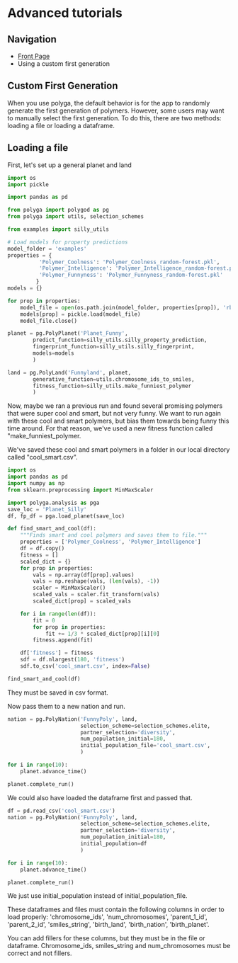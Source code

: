 # Advanced tutorials
## Navigation
- [Front Page](../../README.md)
- Using a custom first generation

## Custom First Generation
When you use polyga, the default behavior is for the app to randomly generate
the first generation of polymers. However, some users may want to manually
select the first generation. To do this, there are two methods: loading a 
file or loading a dataframe.

## Loading a file
First, let's set up a general planet and land


```Python
import os
import pickle

import pandas as pd

from polyga import polygod as pg
from polyga import utils, selection_schemes

from examples import silly_utils

# Load models for property predictions
model_folder = 'examples'
properties = {
          'Polymer_Coolness': 'Polymer_Coolness_random-forest.pkl',
          'Polymer_Intelligence': 'Polymer_Intelligence_random-forest.pkl',
          'Polymer_Funnyness': 'Polymer_Funnyness_random-forest.pkl'
         }
models = {}

for prop in properties:
    model_file = open(os.path.join(model_folder, properties[prop]), 'rb')
    models[prop] = pickle.load(model_file)
    model_file.close()

planet = pg.PolyPlanet('Planet_Funny', 
        predict_function=silly_utils.silly_property_prediction,
        fingerprint_function=silly_utils.silly_fingerprint,
        models=models
        )

land = pg.PolyLand('Funnyland', planet, 
        generative_function=utils.chromosome_ids_to_smiles,
        fitness_function=silly_utils.make_funniest_polymer
        )
```

Now, maybe we ran a previous run and found several promising polymers that
were super cool and smart, but not very funny. We want to run again with these
cool and smart polymers, but bias them towards being funny this time around.
For that reason, we've used a new fitness function called "make\_funniest\_polymer.

We've saved these cool and smart polymers in a folder in our local directory 
called "cool\_smart.csv". 
```Python
import os
import pandas as pd
import numpy as np
from sklearn.preprocessing import MinMaxScaler

import polyga.analysis as pga
save_loc = 'Planet_Silly'
df, fp_df = pga.load_planet(save_loc)

def find_smart_and_cool(df):
    """Finds smart and cool polymers and saves them to file."""
    properties = ['Polymer_Coolness', 'Polymer_Intelligence']
    df = df.copy()
    fitness = []
    scaled_dict = {}
    for prop in properties:
        vals = np.array(df[prop].values)
        vals = np.reshape(vals, (len(vals), -1))
        scaler = MinMaxScaler()
        scaled_vals = scaler.fit_transform(vals)
        scaled_dict[prop] = scaled_vals

    for i in range(len(df)):
        fit = 0
        for prop in properties:
            fit += 1/3 * scaled_dict[prop][i][0]
        fitness.append(fit)

    df['fitness'] = fitness
    sdf = df.nlargest(180, 'fitness')
    sdf.to_csv('cool_smart.csv', index=False) 

find_smart_and_cool(df)
```

They must be saved in csv format.

Now pass them to a new nation and run.

```Python
nation = pg.PolyNation('FunnyPoly', land,
                       selection_scheme=selection_schemes.elite,
                       partner_selection='diversity', 
                       num_population_initial=180,
                       initial_population_file='cool_smart.csv',
                       )

for i in range(10):
    planet.advance_time()

planet.complete_run()
```

We could also have loaded the dataframe first and passed that.

```Python
df = pd.read_csv('cool_smart.csv')
nation = pg.PolyNation('FunnyPoly', land,
                       selection_scheme=selection_schemes.elite,
                       partner_selection='diversity', 
                       num_population_initial=180,
                       initial_population=df
                       )

for i in range(10):
    planet.advance_time()

planet.complete_run()
```

We just use initial\_population instead of initial\_population\_file.

These dataframes and files must contain the following columns in order 
to load properly: 
 'chromosome\_ids',
 'num\_chromosomes',
 'parent\_1\_id',
 'parent\_2\_id',
 'smiles\_string',
 'birth\_land',
 'birth\_nation',
 'birth\_planet'.

You can add fillers for these columns, but they must be in the file or
dataframe. Chromosome\_ids, smiles\_string and num\_chromosomes must be 
correct and not fillers.

